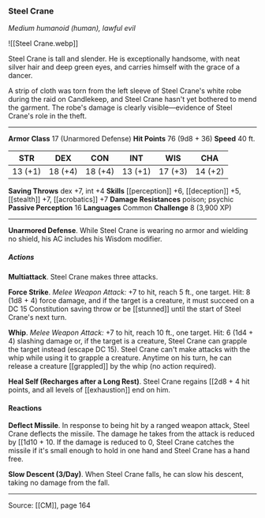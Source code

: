 ### Steel Crane
_Medium humanoid (human), lawful evil_

![[Steel Crane.webp]]

Steel Crane is tall and slender. He is exceptionally handsome, with neat silver hair and deep green eyes, and carries himself with the grace of a dancer.

A strip of cloth was torn from the left sleeve of Steel Crane's white robe during the raid on Candlekeep, and Steel Crane hasn't yet bothered to mend the garment. The robe's damage is clearly visible—evidence of Steel Crane's role in the theft.




---

**Armor Class** 17 (Unarmored Defense)
**Hit Points** 76 (9d8 + 36)
**Speed** 40 ft.

| STR     | DEX     | CON     | INT     | WIS     | CHA     |
|---------|---------|---------|---------|---------|---------|
| 13 (+1) | 18 (+4) | 18 (+4) | 13 (+1) | 17 (+3) | 14 (+2) |

**Saving Throws** dex +7, int +4
**Skills** [[perception]] +6, [[deception]] +5, [[stealth]] +7, [[acrobatics]] +7
**Damage Resistances** poison; psychic
**Passive Perception** 16
**Languages** Common
**Challenge** 8 (3,900 XP)

---

**Unarmored Defense**. While Steel Crane is wearing no armor and wielding no shield, his AC includes his Wisdom modifier.

##### Actions
**Multiattack**. Steel Crane makes three attacks.

**Force Strike**. _Melee Weapon Attack:_ +7 to hit, reach 5 ft., one target. Hit: 8 (1d8 + 4) force damage, and if the target is a creature, it must succeed on a DC 15 Constitution saving throw or be [[stunned]] until the start of Steel Crane's next turn.

**Whip**. _Melee Weapon Attack:_ +7 to hit, reach 10 ft., one target. Hit: 6 (1d4 + 4) slashing damage or, if the target is a creature, Steel Crane can grapple the target instead (escape DC 15). Steel Crane can't make attacks with the whip while using it to grapple a creature. Anytime on his turn, he can release a creature [[grappled]] by the whip (no action required).

**Heal Self (Recharges after a Long Rest)**. Steel Crane regains [[2d8 + 4 hit points, and all levels of [[exhaustion]] end on him.

#### Reactions
**Deflect Missile**. In response to being hit by a ranged weapon attack, Steel Crane deflects the missile. The damage he takes from the attack is reduced by [[1d10 + 10. If the damage is reduced to 0, Steel Crane catches the missile if it's small enough to hold in one hand and Steel Crane has a hand free.

**Slow Descent (3/Day)**. When Steel Crane falls, he can slow his descent, taking no damage from the fall.


---

Source: [[CM]], page 164